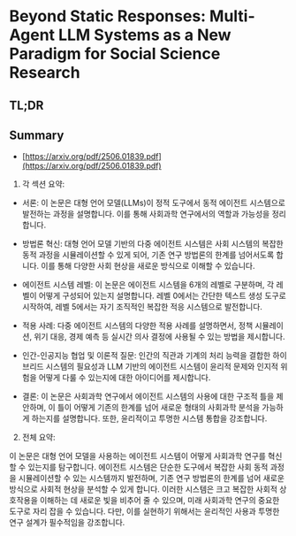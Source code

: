 # Beyond Static Responses: Multi-Agent LLM Systems as a New Paradigm for Social Science Research
## TL;DR
## Summary
- [https://arxiv.org/pdf/2506.01839.pdf](https://arxiv.org/pdf/2506.01839.pdf)

1. 각 섹션 요약:

- 서론: 이 논문은 대형 언어 모델(LLMs)이 정적 도구에서 동적 에이전트 시스템으로 발전하는 과정을 설명합니다. 이를 통해 사회과학 연구에서의 역할과 가능성을 정리합니다.

- 방법론 혁신: 대형 언어 모델 기반의 다중 에이전트 시스템은 사회 시스템의 복잡한 동적 과정을 시뮬레이션할 수 있게 되어, 기존 연구 방법론의 한계를 넘어서도록 합니다. 이를 통해 다양한 사회 현상을 새로운 방식으로 이해할 수 있습니다.

- 에이전트 시스템 레벨: 이 논문은 에이전트 시스템을 6개의 레벨로 구분하며, 각 레벨이 어떻게 구성되어 있는지 설명합니다. 레벨 0에서는 간단한 텍스트 생성 도구로 시작하여, 레벨 5에서는 자기 조직적인 복잡한 적응 시스템으로 발전합니다.

- 적용 사례: 다중 에이전트 시스템의 다양한 적용 사례를 설명하면서, 정책 시뮬레이션, 위기 대응, 경제 예측 등 실시간 의사 결정에 사용될 수 있는 방법을 제시합니다.

- 인간-인공지능 협업 및 이론적 질문: 인간의 직관과 기계의 처리 능력을 결합한 하이브리드 시스템의 필요성과 LLM 기반의 에이전트 시스템이 윤리적 문제와 인지적 위험을 어떻게 다룰 수 있는지에 대한 아이디어를 제시합니다.

- 결론: 이 논문은 사회과학 연구에서 에이전트 시스템의 사용에 대한 구조적 틀을 제안하며, 이 틀이 어떻게 기존의 한계를 넘어 새로운 형태의 사회과학 분석을 가능하게 하는지를 설명합니다. 또한, 윤리적이고 투명한 시스템 통합을 강조합니다.

2. 전체 요약:

이 논문은 대형 언어 모델을 사용하는 에이전트 시스템이 어떻게 사회과학 연구를 혁신할 수 있는지를 탐구합니다. 에이전트 시스템은 단순한 도구에서 복잡한 사회 동적 과정을 시뮬레이션할 수 있는 시스템까지 발전하며, 기존 연구 방법론의 한계를 넘어 새로운 방식으로 사회적 현상을 분석할 수 있게 합니다. 이러한 시스템은 크고 복잡한 사회적 상호작용을 이해하는 데 새로운 빛을 비추어 줄 수 있으며, 미래 사회과학 연구의 중요한 도구로 자리 잡을 수 있습니다. 다만, 이를 실현하기 위해서는 윤리적인 사용과 투명한 연구 설계가 필수적임을 강조합니다.